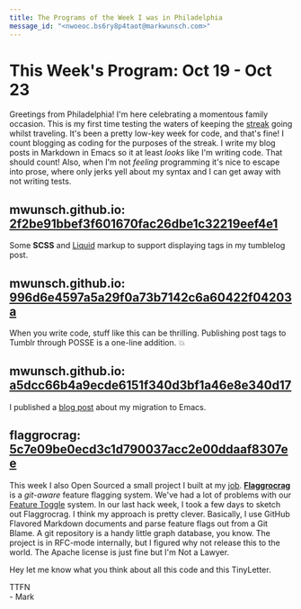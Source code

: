 ```yaml
---
title: The Programs of the Week I was in Philadelphia
message_id: "<nwoeoc.bs6ry8p4taot@markwunsch.com>"
---
```


This Week's Program: Oct 19 - Oct 23
====================================

Greetings from Philadelphia! I'm here celebrating a momentous family
occasion. This is my first time testing the waters of keeping the
[streak][streak] going whilst traveling. It's been a pretty low-key
week for code, and that's fine! I count blogging as coding for the
purposes of the streak. I write my blog posts in Markdown in Emacs so
it at least *looks* like I'm writing code. That should count! Also,
when I'm not *feeling* programming it's nice to escape into prose,
where only jerks yell about my syntax and I can get away with not
writing tests.

## mwunsch.github.io: [2f2be91bbef3f601670fac26dbe1c32219eef4e1][tumblelog-tags]

Some **SCSS** and [Liquid][liquid] markup to support displaying tags
in my tumblelog post.

## mwunsch.github.io: [996d6e4597a5a29f0a73b7142c6a60422f04203a][tumblr-tags]

When you write code, stuff like this can be thrilling. Publishing post
tags to Tumblr through POSSE is a one-line addition. 💥

## mwunsch.github.io: [a5dcc66b4a9ecde6151f340d3bf1a46e8e340d17][emacs-blog-post]

I published a [blog post][blog-link] about my migration to Emacs.

## flaggrocrag: [5c7e09be0ecd3c1d790037acc2e00ddaaf8307ee][flaggrocrag-oss]

This week I also Open Sourced a small project I built at my
[job][rtr]. [**Flaggrocrag**][flaggrocrag] is a *git-aware* feature
flagging system. We've had a lot of problems with our
[Feature Toggle][toggles] system. In our last hack week, I took a few
days to sketch out Flaggrocrag. I think my approach is pretty
clever. Basically, I use GitHub Flavored Markdown documents and parse
feature flags out from a Git Blame. A git repository is a handy little
graph database, you know. The project is in RFC-mode internally, but I
figured why not release this to the world. The Apache license is just
fine but I'm Not a Lawyer.

Hey let me know what you think about all this code and this
TinyLetter.

TTFN<br />- Mark

[streak]: http://blog.markwunsch.com/post/130293473700/the-streak

[tumblelog-tags]: https://github.com/mwunsch/mwunsch.github.io/commit/2f2be91bbef3f601670fac26dbe1c32219eef4e1

[liquid]: https://docs.shopify.com/themes/liquid-documentation/basics

[tumblr-tags]: https://github.com/mwunsch/mwunsch.github.io/commit/996d6e4597a5a29f0a73b7142c6a60422f04203a

[emacs-blog-post]: https://github.com/mwunsch/mwunsch.github.io/commit/a5dcc66b4a9ecde6151f340d3bf1a46e8e340d17

[blog-link]: http://blog.markwunsch.com/post/131698116610/emacs

[flaggrocrag-oss]: https://github.com/RentTheRunway/flaggrocrag/commit/5c7e09be0ecd3c1d790037acc2e00ddaaf8307ee

[rtr]: https://www.renttherunway.com/

[toggles]: http://martinfowler.com/bliki/FeatureToggle.html

[flaggrocrag]: https://github.com/RentTheRunway/flaggrocrag
